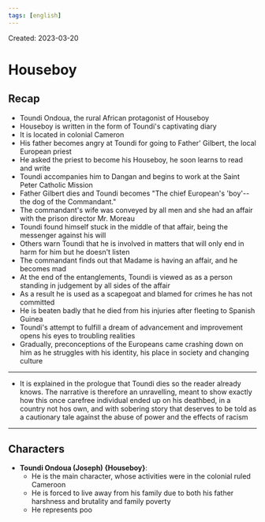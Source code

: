 ```yaml
---
tags: [english] 
---
```

Created: 2023-03-20

# Houseboy
## Recap
- Toundi Ondoua, the rural African protagonist of Houseboy
- Houseboy is written in the form of Toundi's captivating diary
- It is located in colonial Cameron
- His father becomes angry at Toundi for going to Father' Gilbert, the local European priest
- He asked the priest to become his Houseboy, he soon learns to read and write
- Toundi accompanies him to Dangan and begins to work at the Saint Peter Catholic Mission
- Father Gilbert dies and Toundi becomes "The chief European's 'boy'-- the dog of the Commandant."
- The commandant's wife was conveyed by all men and she had an affair with the prison director Mr. Moreau
- Toundi found himself stuck in the middle of that affair, being the messenger against his will
- Others warn Toundi that he is involved in matters that will only end in harm for him but he doesn't listen
- The commandant finds out that Madame is having an affair, and he becomes mad
- At the end of the entanglements, Toundi is viewed as as a person standing in judgement by all sides of the affair
- As a result he is used as a scapegoat and blamed for crimes he has not committed
- He is beaten badly that he died from his injuries after fleeting to Spanish Guinea
- Toundi's attempt to fulfill a dream of advancement and improvement opens his eyes to troubling realities
- Gradually, preconceptions of the Europeans came crashing down on him as he struggles with his identity, his place in society and changing culture
---
- It is explained in the prologue that Toundi dies so the reader already knows. The narrative is therefore an unravelling, meant to show exactly how this once carefree individual ended up on his deathbed, in a country not hos own, and with sobering story that deserves to be told as a cautionary tale against the abuse of power and the effects of racism
---
## Characters
- **Toundi Ondoua (Joseph) {Houseboy}**: 
	- He is the main character, whose activities were in the colonial ruled Cameroon
	- He is forced to live away from his family due to both his father harshness and brutality and family poverty
	- He represents poo